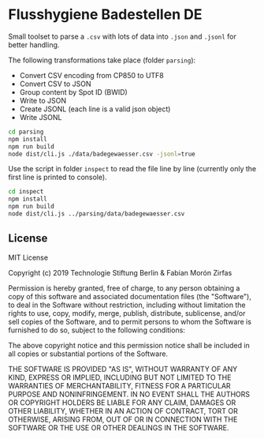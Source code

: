# Flusshygiene Badestellen DE

Small toolset to parse a `.csv` with lots of data into `.json` and `.jsonl` for better handling.

The following transformations take place (folder `parsing`):

- Convert CSV encoding from CP850 to UTF8
- Convert CSV to JSON
- Group content by Spot ID (BWID)
- Write to JSON
- Create JSONL (each line is a valid json object)
- Write JSONL

```bash
cd parsing
npm install 
npm run build
node dist/cli.js ./data/badegewaesser.csv -jsonl=true
```

Use the script in folder `inspect` to read the file line by line (currently only the first line is printed to console).

```bash
cd inspect
npm install 
npm run build
node dist/cli.js ../parsing/data/badegewaesser.csv
```

## License

MIT License

Copyright (c) 2019 Technologie Stiftung Berlin & Fabian Morón Zirfas

Permission is hereby granted, free of charge, to any person obtaining a copy
of this software and associated documentation files (the "Software"), to deal
in the Software without restriction, including without limitation the rights
to use, copy, modify, merge, publish, distribute, sublicense, and/or sell
copies of the Software, and to permit persons to whom the Software is
furnished to do so, subject to the following conditions:

The above copyright notice and this permission notice shall be included in all
copies or substantial portions of the Software.

THE SOFTWARE IS PROVIDED "AS IS", WITHOUT WARRANTY OF ANY KIND, EXPRESS OR
IMPLIED, INCLUDING BUT NOT LIMITED TO THE WARRANTIES OF MERCHANTABILITY,
FITNESS FOR A PARTICULAR PURPOSE AND NONINFRINGEMENT. IN NO EVENT SHALL THE
AUTHORS OR COPYRIGHT HOLDERS BE LIABLE FOR ANY CLAIM, DAMAGES OR OTHER
LIABILITY, WHETHER IN AN ACTION OF CONTRACT, TORT OR OTHERWISE, ARISING FROM,
OUT OF OR IN CONNECTION WITH THE SOFTWARE OR THE USE OR OTHER DEALINGS IN THE
SOFTWARE.
